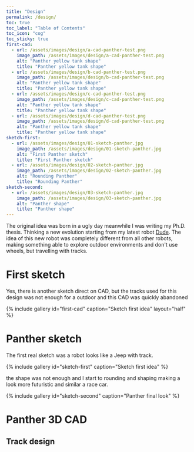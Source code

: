 ```yaml
---
title: "Design"
permalink: /design/
toc: true
toc_label: "Table of Contents"
toc_icon: "cog"
toc_sticky: true
first-cad:
  - url: /assets/images/design/a-cad-panther-test.png
    image_path: /assets/images/design/a-cad-panther-test.png
    alt: "Panther yellow tank shape"
    title: "Panther yellow tank shape"
  - url: /assets/images/design/b-cad-panther-test.png
    image_path: /assets/images/design/b-cad-panther-test.png
    alt: "Panther yellow tank shape"
    title: "Panther yellow tank shape"
  - url: /assets/images/design/c-cad-panther-test.png
    image_path: /assets/images/design/c-cad-panther-test.png
    alt: "Panther yellow tank shape"
    title: "Panther yellow tank shape"
  - url: /assets/images/design/d-cad-panther-test.png
    image_path: /assets/images/design/d-cad-panther-test.png
    alt: "Panther yellow tank shape"
    title: "Panther yellow tank shape"
sketch-first:
  - url: /assets/images/design/01-sketch-panther.jpg
    image_path: /assets/images/design/01-sketch-panther.jpg
    alt: "First Panther sketch"
    title: "First Panther sketch"
  - url: /assets/images/design/02-sketch-panther.jpg
    image_path: /assets/images/design/02-sketch-panther.jpg
    alt: "Rounding Panther"
    title: "Rounding Panther"
sketch-second:
  - url: /assets/images/design/03-sketch-panther.jpg
    image_path: /assets/images/design/03-sketch-panther.jpg
    alt: "Panther shape"
    title: "Panther shape"
---
```


The original idea was born in a ugly day meanwhile I was writing my Ph.D. thesis. Thinking a new evolution starting from my latest robot [Dude](https://rnext.it/robot/dude/). The idea of this new robot was completely different from all other robots, making something able to explore outdoor environments and don't use wheels, but travelling with tracks.

# First sketch

Yes, there is another sketch direct on CAD, but the tracks used for this design was not enough for a outdoor and this CAD was quickly abandoned

{% include gallery id="first-cad" caption="Sketch first idea" layout="half" %}

# Panther sketch

The first real sketch was a robot looks like a Jeep with track. 

{% include gallery id="sketch-first" caption="Sketch first idea" %}

the shape was not enough and I start to rounding and shaping making a look more futuristic and similar a race car.

{% include gallery id="sketch-second" caption="Panther final look" %}
# Panther 3D CAD



## Track design


